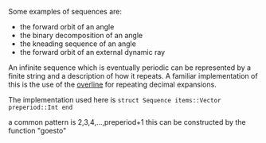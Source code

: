Some examples of sequences are:
* the forward orbit of an angle
* the binary decomposition of an angle
* the kneading sequence of an angle
* the forward orbit of an external dynamic ray

An infinite sequence which is eventually periodic can be represented by a finite string and a description of how it repeats. A familiar implementation of this is the use of the [overline](https://en.wikipedia.org/wiki/Vinculum_(symbol)) for repeating decimal expansions.

The implementation used here is 
`struct Sequence
    items::Vector
    preperiod::Int
end`

a common pattern is 
2,3,4,...,preperiod+1
this can be constructed by the function "goesto"
